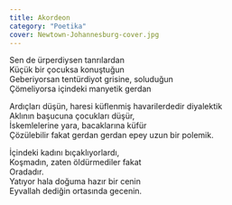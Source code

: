 ```yaml
---
title: Akordeon
category: "Poetika"
cover: Newtown-Johannesburg-cover.jpg
---
```


Sen de ürperdiysen tanrılardan<br/>
Küçük bir çocuksa konuştuğun<br/>
Geberiyorsan tentürdiyot grisine, soluduğun<br/>
Çömeliyorsa içindeki manyetik gerdan<br/>

Ardıçları düşün, haresi küflenmiş havarilerdedir diyalektik<br/>
Aklının başucuna çocukları düşür,<br/>
İskemlelerine yara, bacaklarına küfür<br/>
Çözülebilir fakat gerdan gerdan epey uzun bir polemik.<br/>

İçindeki kadını bıçaklıyorlardı,<br/>
Koşmadın, zaten öldürmediler fakat<br/>
Oradadır.<br/>
Yatıyor hala doğuma hazır bir cenin<br/>
Eyvallah dediğin ortasında gecenin.<br/>
